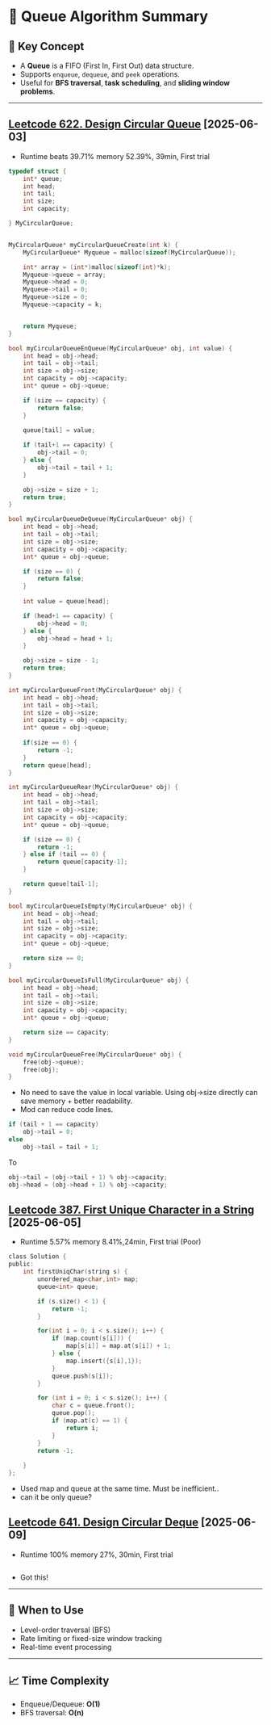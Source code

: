 # 🧭 Queue Algorithm Summary

## 📌 Key Concept

- A **Queue** is a FIFO (First In, First Out) data structure.
- Supports `enqueue`, `dequeue`, and `peek` operations.
- Useful for **BFS traversal**, **task scheduling**, and **sliding window problems**.

---

## [Leetcode 622. Design Circular Queue](https://leetcode.com/problems/design-circular-queue/description/?envType=problem-list-v2&envId=queue) [2025-06-03]

- Runtime beats 39.71% memory 52.39%, 39min, First trial
```c
typedef struct {
    int* queue;
    int head;
    int tail;
    int size;
    int capacity;

} MyCircularQueue;


MyCircularQueue* myCircularQueueCreate(int k) {
    MyCircularQueue* Myqueue = malloc(sizeof(MyCircularQueue));

    int* array = (int*)malloc(sizeof(int)*k);
    Myqueue->queue = array;
    Myqueue->head = 0;
    Myqueue->tail = 0;
    Myqueue->size = 0;
    Myqueue->capacity = k;


    return Myqueue;
}

bool myCircularQueueEnQueue(MyCircularQueue* obj, int value) {
    int head = obj->head;
    int tail = obj->tail;
    int size = obj->size;
    int capacity = obj->capacity;
    int* queue = obj->queue;

    if (size == capacity) {
        return false; 
    }
    
    queue[tail] = value;

    if (tail+1 == capacity) {
        obj->tail = 0;
    } else {
        obj->tail = tail + 1; 
    }

    obj->size = size + 1;
    return true;
}

bool myCircularQueueDeQueue(MyCircularQueue* obj) {
    int head = obj->head;
    int tail = obj->tail;
    int size = obj->size;
    int capacity = obj->capacity;
    int* queue = obj->queue;

    if (size == 0) {
        return false; 
    }
    
    int value = queue[head];

    if (head+1 == capacity) {
        obj->head = 0;
    } else {
        obj->head = head + 1; 
    }

    obj->size = size - 1;
    return true;
}

int myCircularQueueFront(MyCircularQueue* obj) {
    int head = obj->head;
    int tail = obj->tail;
    int size = obj->size;
    int capacity = obj->capacity;
    int* queue = obj->queue;
    
    if(size == 0) {
        return -1;
    }
    return queue[head];
}

int myCircularQueueRear(MyCircularQueue* obj) {
    int head = obj->head;
    int tail = obj->tail;
    int size = obj->size;
    int capacity = obj->capacity;
    int* queue = obj->queue;

    if (size == 0) {
        return -1;
    } else if (tail == 0) {
        return queue[capacity-1];
    }

    return queue[tail-1];
}

bool myCircularQueueIsEmpty(MyCircularQueue* obj) {
    int head = obj->head;
    int tail = obj->tail;
    int size = obj->size;
    int capacity = obj->capacity;
    int* queue = obj->queue;

    return size == 0;
}

bool myCircularQueueIsFull(MyCircularQueue* obj) {
    int head = obj->head;
    int tail = obj->tail;
    int size = obj->size;
    int capacity = obj->capacity;
    int* queue = obj->queue;

    return size == capacity;
}

void myCircularQueueFree(MyCircularQueue* obj) {
    free(obj->queue);
    free(obj);
}

```
- No need to save the value in local variable. Using obj->size directly can save memory + better readability.
- Mod can reduce code lines.
```c
if (tail + 1 == capacity)
    obj->tail = 0;
else
    obj->tail = tail + 1;
```
To 
```c
obj->tail = (obj->tail + 1) % obj->capacity;
obj->head = (obj->head + 1) % obj->capacity;

```

## [Leetcode 387. First Unique Character in a String](https://leetcode.com/problems/first-unique-character-in-a-string/description/?envType=problem-list-v2&envId=queue) [2025-06-05]

- Runtime 5.57% memory 8.41%,24min, First trial (Poor)
```c
class Solution {
public:
    int firstUniqChar(string s) {
        unordered_map<char,int> map; 
        queue<int> queue; 

        if (s.size() < 1) {
            return -1;
        }

        for(int i = 0; i < s.size(); i++) {
            if (map.count(s[i])) {
                map[s[i]] = map.at(s[i]) + 1;
            } else {
                map.insert({s[i],1});
            }
            queue.push(s[i]);
        }

        for (int i = 0; i < s.size(); i++) {
            char c = queue.front();
            queue.pop();
            if (map.at(c) == 1) {
                return i;
            }
        }
        return -1; 
    
    }
};
```
- Used map and queue at the same time. Must be inefficient..
- can it be only queue?

  

## [Leetcode 641. Design Circular Deque](https://leetcode.com/problems/design-circular-deque/description/?envType=problem-list-v2&envId=queue) [2025-06-09]

- Runtime 100% memory 27%, 30min, First trial 
```c

```
- Got this! 



---

## 🔧 When to Use

- Level-order traversal (BFS)
- Rate limiting or fixed-size window tracking
- Real-time event processing

---

## 📈 Time Complexity

- Enqueue/Dequeue: **O(1)**
- BFS traversal: **O(n)**
